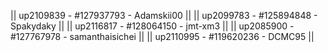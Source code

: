 || up2109839 - #127937793 - Adamskii00 ||
|| up2099783 - #125894848 - Spakydaky ||
|| up2116817 - #128064150 - jmt-xm3  ||
|| up2085900 - #127767978 - samanthaisichei ||
|| up2110995 - #119620236 - DCMC95 ||


